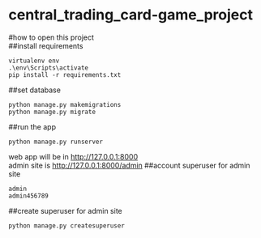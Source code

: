 # central_trading_card-game_project
#how to open this project <br /> 
##install requirements <br /> 
```
virtualenv env
.\env\Scripts\activate
pip install -r requirements.txt
```
##set database
```
python manage.py makemigrations
python manage.py migrate
```
##run the app
```
python manage.py runserver
```
web app will be in http://127.0.0.1:8000 <br /> 
admin site is http://127.0.0.1:8000/admin
##account superuser for admin site
```
admin
admin456789
```
##create superuser for admin site 
```
python manage.py createsuperuser
```
